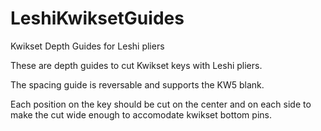 # LeshiKwiksetGuides
Kwikset Depth Guides for Leshi pliers

These are depth guides to cut Kwikset keys with Leshi pliers. 

The spacing guide is reversable and supports the KW5 blank.

Each position on the key should be cut on the center and on each side to make the cut wide enough to accomodate kwikset bottom pins.
